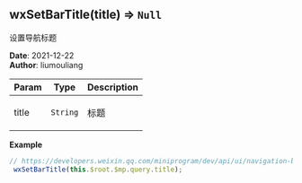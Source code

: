 ## wxSetBarTitle(title) ⇒ <code>Null</code>
<p>设置导航标题</p>

**Date**: 2021-12-22  
**Author**: liumouliang  

| Param | Type | Description |
| --- | --- | --- |
| title | <code>String</code> | <p>标题</p> |

**Example**  
```javascript
// https://developers.weixin.qq.com/miniprogram/dev/api/ui/navigation-bar/wx.setNavigationBarTitle.html
 wxSetBarTitle(this.$root.$mp.query.title);
```
